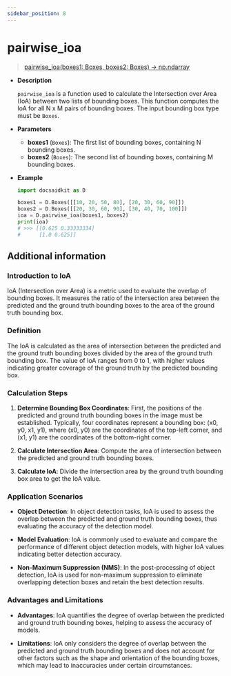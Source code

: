 ```yaml
---
sidebar_position: 8
---
```


# pairwise_ioa

> [pairwise_ioa(boxes1: Boxes, boxes2: Boxes) -> np.ndarray](https://github.com/DocsaidLab/DocsaidKit/blob/012540eebaebb2718987dd3ec0f7dcf40f403caa/docsaidkit/structures/functionals.py#L69C46-L69C47)

- **Description**

    `pairwise_ioa` is a function used to calculate the Intersection over Area (IoA) between two lists of bounding boxes. This function computes the IoA for all N x M pairs of bounding boxes. The input bounding box type must be `Boxes`.

- **Parameters**

    - **boxes1** (`Boxes`): The first list of bounding boxes, containing N bounding boxes.
    - **boxes2** (`Boxes`): The second list of bounding boxes, containing M bounding boxes.

- **Example**

    ```python
    import docsaidkit as D

    boxes1 = D.Boxes([[10, 20, 50, 80], [20, 30, 60, 90]])
    boxes2 = D.Boxes([[20, 30, 60, 90], [30, 40, 70, 100]])
    ioa = D.pairwise_ioa(boxes1, boxes2)
    print(ioa)
    # >>> [[0.625 0.33333334]
    #      [1.0 0.625]]
    ```

## Additional information

### Introduction to IoA

IoA (Intersection over Area) is a metric used to evaluate the overlap of bounding boxes. It measures the ratio of the intersection area between the predicted and the ground truth bounding boxes to the area of the ground truth bounding box.

### Definition

The IoA is calculated as the area of intersection between the predicted and the ground truth bounding boxes divided by the area of the ground truth bounding box. The value of IoA ranges from 0 to 1, with higher values indicating greater coverage of the ground truth by the predicted bounding box.

### Calculation Steps

1. **Determine Bounding Box Coordinates**: First, the positions of the predicted and ground truth bounding boxes in the image must be established. Typically, four coordinates represent a bounding box: (x0, y0, x1, y1), where (x0, y0) are the coordinates of the top-left corner, and (x1, y1) are the coordinates of the bottom-right corner.

2. **Calculate Intersection Area**: Compute the area of intersection between the predicted and ground truth bounding boxes.

3. **Calculate IoA**: Divide the intersection area by the ground truth bounding box area to get the IoA value.

### Application Scenarios

- **Object Detection**: In object detection tasks, IoA is used to assess the overlap between the predicted and ground truth bounding boxes, thus evaluating the accuracy of the detection model.

- **Model Evaluation**: IoA is commonly used to evaluate and compare the performance of different object detection models, with higher IoA values indicating better detection accuracy.

- **Non-Maximum Suppression (NMS)**: In the post-processing of object detection, IoA is used for non-maximum suppression to eliminate overlapping detection boxes and retain the best detection results.

### Advantages and Limitations

- **Advantages**: IoA quantifies the degree of overlap between the predicted and ground truth bounding boxes, helping to assess the accuracy of models.

- **Limitations**: IoA only considers the degree of overlap between the predicted and ground truth bounding boxes and does not account for other factors such as the shape and orientation of the bounding boxes, which may lead to inaccuracies under certain circumstances.
